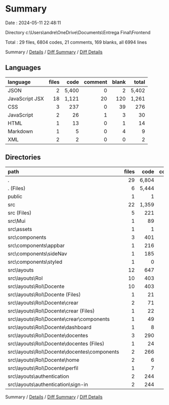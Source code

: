 # Summary

Date : 2024-05-11 22:48:11

Directory c:\\Users\\andre\\OneDrive\\Documents\\Entrega Final\\Frontend

Total : 29 files,  6804 codes, 21 comments, 169 blanks, all 6994 lines

Summary / [Details](details.md) / [Diff Summary](diff.md) / [Diff Details](diff-details.md)

## Languages
| language | files | code | comment | blank | total |
| :--- | ---: | ---: | ---: | ---: | ---: |
| JSON | 2 | 5,400 | 0 | 2 | 5,402 |
| JavaScript JSX | 18 | 1,121 | 20 | 120 | 1,261 |
| CSS | 3 | 237 | 0 | 39 | 276 |
| JavaScript | 2 | 26 | 1 | 3 | 30 |
| HTML | 1 | 13 | 0 | 1 | 14 |
| Markdown | 1 | 5 | 0 | 4 | 9 |
| XML | 2 | 2 | 0 | 0 | 2 |

## Directories
| path | files | code | comment | blank | total |
| :--- | ---: | ---: | ---: | ---: | ---: |
| . | 29 | 6,804 | 21 | 169 | 6,994 |
| . (Files) | 6 | 5,444 | 1 | 10 | 5,455 |
| public | 1 | 1 | 0 | 0 | 1 |
| src | 22 | 1,359 | 20 | 159 | 1,538 |
| src (Files) | 5 | 221 | 3 | 29 | 253 |
| src\\Mui | 1 | 89 | 2 | 4 | 95 |
| src\\assets | 1 | 1 | 0 | 0 | 1 |
| src\\components | 3 | 401 | 3 | 27 | 431 |
| src\\components\\appbar | 1 | 216 | 1 | 14 | 231 |
| src\\components\\sideNav | 1 | 185 | 2 | 12 | 199 |
| src\\components\\styled | 1 | 0 | 0 | 1 | 1 |
| src\\layouts | 12 | 647 | 12 | 99 | 758 |
| src\\layouts\\Rol | 10 | 403 | 4 | 64 | 471 |
| src\\layouts\\Rol\\Docente | 10 | 403 | 4 | 64 | 471 |
| src\\layouts\\Rol\\Docente (Files) | 1 | 21 | 0 | 4 | 25 |
| src\\layouts\\Rol\\Docente\\crear | 2 | 71 | 0 | 15 | 86 |
| src\\layouts\\Rol\\Docente\\crear (Files) | 1 | 22 | 0 | 6 | 28 |
| src\\layouts\\Rol\\Docente\\crear\\components | 1 | 49 | 0 | 9 | 58 |
| src\\layouts\\Rol\\Docente\\dashboard | 1 | 8 | 0 | 1 | 9 |
| src\\layouts\\Rol\\Docente\\docentes | 3 | 290 | 4 | 37 | 331 |
| src\\layouts\\Rol\\Docente\\docentes (Files) | 1 | 24 | 0 | 8 | 32 |
| src\\layouts\\Rol\\Docente\\docentes\\components | 2 | 266 | 4 | 29 | 299 |
| src\\layouts\\Rol\\Docente\\home | 2 | 6 | 0 | 4 | 10 |
| src\\layouts\\Rol\\Docente\\perfil | 1 | 7 | 0 | 3 | 10 |
| src\\layouts\\authentication | 2 | 244 | 8 | 35 | 287 |
| src\\layouts\\authentication\\sign-in | 2 | 244 | 8 | 35 | 287 |

Summary / [Details](details.md) / [Diff Summary](diff.md) / [Diff Details](diff-details.md)